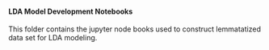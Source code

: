 #### LDA Model Development Notebooks

This folder contains the jupyter node books used to construct lemmatatized data set for LDA modeling.